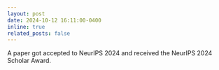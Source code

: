 ```yaml
---
layout: post
date: 2024-10-12 16:11:00-0400
inline: true
related_posts: false
---
```

A paper got accepted to NeurIPS 2024 and received the NeurIPS 2024 Scholar Award.